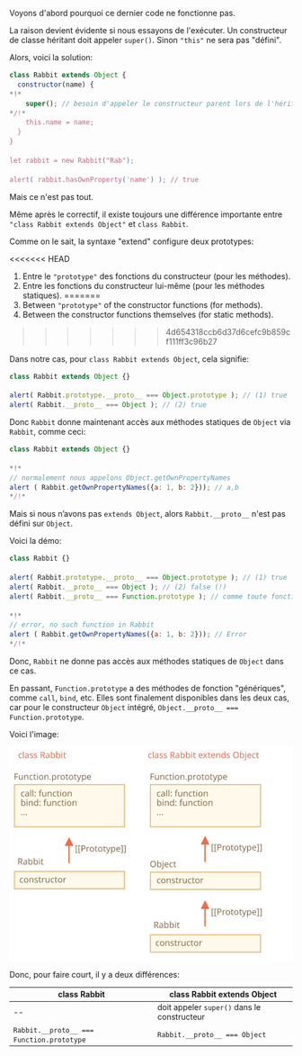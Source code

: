 Voyons d'abord pourquoi ce dernier code ne fonctionne pas.

La raison devient évidente si nous essayons de l'exécuter. Un constructeur de classe héritant doit appeler `super()`. Sinon `"this"` ne sera pas "défini".

Alors, voici la solution:

```js run
class Rabbit extends Object {
  constructor(name) {
*!*
    super(); // besoin d'appeler le constructeur parent lors de l'héritage
*/!*
    this.name = name;
  }
}

let rabbit = new Rabbit("Rab");

alert( rabbit.hasOwnProperty('name') ); // true
```

Mais ce n'est pas tout.

Même après le correctif, il existe toujours une différence importante entre `"class Rabbit extends Object"` et `class Rabbit`.

Comme on le sait, la syntaxe "extend" configure deux prototypes:

<<<<<<< HEAD
1. Entre le `"prototype"` des fonctions du constructeur (pour les méthodes).
2. Entre les fonctions du constructeur lui-même (pour les méthodes statiques).
=======
1. Between `"prototype"` of the constructor functions (for methods).
2. Between the constructor functions themselves (for static methods).
>>>>>>> 4d654318ccb6d37d6cefc9b859cf111ff3c96b27

Dans notre cas, pour `class Rabbit extends Object`, cela signifie:

```js run
class Rabbit extends Object {}

alert( Rabbit.prototype.__proto__ === Object.prototype ); // (1) true
alert( Rabbit.__proto__ === Object ); // (2) true
```

Donc `Rabbit` donne maintenant accès aux méthodes statiques de `Object` via `Rabbit`, comme ceci:

```js run
class Rabbit extends Object {}

*!*
// normalement nous appelons Object.getOwnPropertyNames
alert ( Rabbit.getOwnPropertyNames({a: 1, b: 2})); // a,b
*/!*
```

Mais si nous n’avons pas `extends Object`, alors `Rabbit.__proto__` n'est pas défini sur `Object`.

Voici la démo:

```js run
class Rabbit {}

alert( Rabbit.prototype.__proto__ === Object.prototype ); // (1) true
alert( Rabbit.__proto__ === Object ); // (2) false (!)
alert( Rabbit.__proto__ === Function.prototype ); // comme toute fonction par défaut

*!*
// error, no such function in Rabbit
alert ( Rabbit.getOwnPropertyNames({a: 1, b: 2})); // Error
*/!*
```

Donc, `Rabbit` ne donne pas accès aux méthodes statiques de `Object` dans ce cas.

En passant, `Function.prototype` a des méthodes de fonction  "génériques", comme `call`, `bind`, etc. Elles sont finalement disponibles dans les deux cas, car pour le constructeur `Object` intégré, `Object.__proto__ === Function.prototype`.

Voici l'image:

![](rabbit-extends-object.svg)

Donc, pour faire court, il y a deux différences:

| class Rabbit | class Rabbit extends Object  |
|--------------|------------------------------|
| --             | doit appeler `super()` dans le constructeur |
| `Rabbit.__proto__ === Function.prototype` | `Rabbit.__proto__ === Object` |
